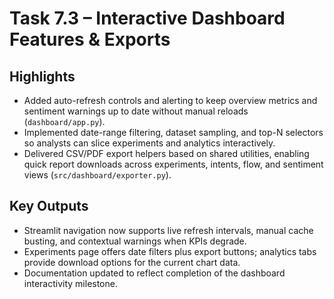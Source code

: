 # Task 7.3 – Interactive Dashboard Features & Exports

## Highlights

- Added auto-refresh controls and alerting to keep overview metrics and sentiment warnings up to date without manual reloads (`dashboard/app.py`).
- Implemented date-range filtering, dataset sampling, and top-N selectors so analysts can slice experiments and analytics interactively.
- Delivered CSV/PDF export helpers based on shared utilities, enabling quick report downloads across experiments, intents, flow, and sentiment views (`src/dashboard/exporter.py`).

## Key Outputs

- Streamlit navigation now supports live refresh intervals, manual cache busting, and contextual warnings when KPIs degrade.
- Experiments page offers date filters plus export buttons; analytics tabs provide download options for the current chart data.
- Documentation updated to reflect completion of the dashboard interactivity milestone.
